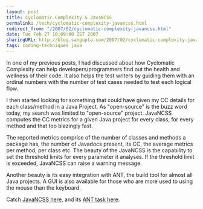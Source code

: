 ```yaml
---
layout: post
title: Cyclomatic Complexity & JavaNCSS
permalink: /tech/cyclomatic-complexity-javancss.html
redirect_from: "/2007/02/cyclomatic-complexity-javancss.html"
date: Tue Feb 27 10:09:00 IST 2007
sharingURL: http://blog.sangupta.com/2007/02/cyclomatic-complexity-javancss.html
tags: coding-techniques java
---
```


In one of my previous posts, I had discussed about how Cyclomatic Complexity can 
help developers/programmers find out the health and wellness of their code. It also 
helps the test writers by guiding them with an ordinal numbers with the number of 
test cases needed to test each logical flow.

I then started looking for something that could have given my CC details for each 
class/method in a Java Project. As "open-source" is the buzz word today, my search 
was limited to "open-source" project. JavaNCSS computes the CC metrics for a given 
Java project for every class, for every method and that too blazingly fast.

The reported metrics comprise of the number of classes and methods a package has, 
the number of Javadocs present, its CC, the average metrics per method, per class 
etc. The beauty of the JavaNCSS is the capability to set the threshold limits for 
every parameter it analyses. If the threshold limit is exceeded, JavaNCSS can raise 
a warning message.

Another beauty is its easy integration with ANT, the build tool for almost all Java 
projects. A GUI is also available for those who are more used to using the mouse 
than the keyboard.

Catch <a href="http://www.kclee.de/clemens/java/javancss/">JavaNCSS here</a>, and 
its <a href="http://sourceforge.net/projects/javancss2ant/">ANT task here</a>.
